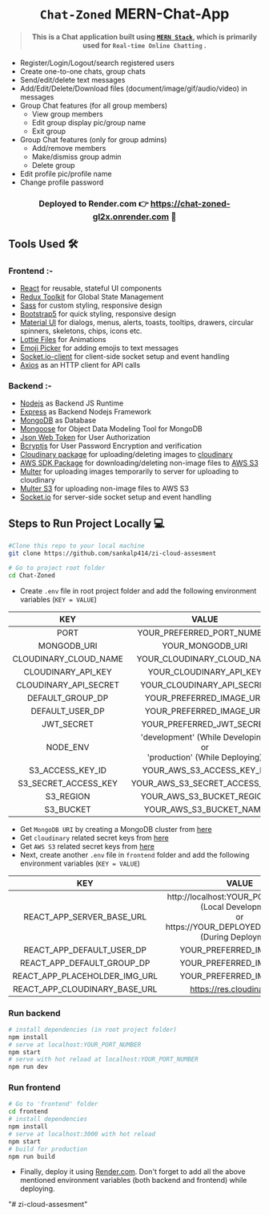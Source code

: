 <div align="center">

# `Chat-Zoned` MERN-Chat-App

> #### This is a Chat application built using [`MERN Stack`](https://www.mongodb.com/mern-stack), which is primarily used for `Real-time Online Chatting` . 

</div>

- Register/Login/Logout/search registered users
- Create one-to-one chats, group chats
- Send/edit/delete text messages
- Add/Edit/Delete/Download files (document/image/gif/audio/video) in messages
- Group Chat features (for all group members) 
  - View group members
  - Edit group display pic/group name 
  - Exit group
- Group Chat features (only for group admins)
  - Add/remove members 
  - Make/dismiss group admin 
  - Delete group 
- Edit profile pic/profile name
- Change profile password

<div align="center">

### Deployed to Render.com 👉 <https://chat-zoned-gl2x.onrender.com> 🚀

</div>





## Tools Used 🛠️

### Frontend :-
- [React](https://reactjs.org/) for reusable, stateful UI components
- [Redux Toolkit](https://redux.js.org/tutorials/quick-start) for Global State Management
- [Sass](https://sass-lang.com/) for custom styling, responsive design
- [Bootstrap5](https://getbootstrap.com/) for quick styling, responsive design
- [Material UI](https://mui.com/) for dialogs, menus, alerts, toasts, tooltips, drawers, circular spinners, skeletons, chips, icons etc.
- [Lottie Files](https://lottiefiles.com/) for Animations
- [Emoji Picker](https://www.npmjs.com/package/emoji-picker-react) for adding emojis to text messages
- [Socket.io-client](https://www.npmjs.com/package/socket.io-client) for client-side socket setup and event handling
- [Axios](https://www.npmjs.com/package/axios) as an HTTP client for API calls

### Backend :-
- [Nodejs](https://nodejs.org/en/) as Backend JS Runtime
- [Express](https://expressjs.com/) as Backend Nodejs Framework
- [MongoDB](https://mongodb.com/) as Database
- [Mongoose](https://www.npmjs.com/package/mongoose) for Object Data Modeling Tool for MongoDB
- [Json Web Token](https://www.npmjs.com/package/jsonwebtoken) for User Authorization
- [Bcryptjs](https://www.npmjs.com/package/bcryptjs) for User Password Encryption and verification
- [Cloudinary package](https://www.npmjs.com/package/cloudinary) for uploading/deleting images to [cloudinary](https://cloudinary.com/)
- [AWS SDK Package](https://www.npmjs.com/package/aws-sdk) for downloading/deleting non-image files to [AWS S3](https://aws.amazon.com/s3/)
- [Multer](https://www.npmjs.com/package/multer) for uploading images temporarily to server for uploading to cloudinary 
- [Multer S3](https://www.npmjs.com/package/multer-s3) for uploading non-image files to AWS S3
- [Socket.io](https://www.npmjs.com/package/socket.io) for server-side socket setup and event handling

## Steps to Run Project Locally 💻

```bash
#Clone this repo to your local machine
git clone https://github.com/sankalp414/zi-cloud-assesment

# Go to project root folder
cd Chat-Zoned
```
- Create `.env` file in root project folder and add the following environment variables (`KEY = VALUE`) 

|        **KEY**        |                                 **VALUE**                                |
|:---------------------:|:------------------------------------------------------------------------:|
|          PORT         |                        YOUR_PREFERRED_PORT_NUMBER                        |
|      MONGODB_URI      |                             YOUR_MONGODB_URI                             |
| CLOUDINARY_CLOUD_NAME |                        YOUR_CLOUDINARY_CLOUD_NAME                        |
|   CLOUDINARY_API_KEY  |                          YOUR_CLOUDINARY_API_KEY                         |
| CLOUDINARY_API_SECRET |                        YOUR_CLOUDINARY_API_SECRET                        |
|    DEFAULT_GROUP_DP   |                         YOUR_PREFERRED_IMAGE_URL                         |
|    DEFAULT_USER_DP    |                         YOUR_PREFERRED_IMAGE_URL                         |
|       JWT_SECRET      |                         YOUR_PREFERRED_JWT_SECRET                        |
|        NODE_ENV       | 'development' (While Developing)<br>or<br>'production' (While Deploying) |
|    S3_ACCESS_KEY_ID   |                         YOUR_AWS_S3_ACCESS_KEY_ID                        |
|  S3_SECRET_ACCESS_KEY |                       YOUR_AWS_S3_SECRET_ACCESS_KEY                      |
|       S3_REGION       |                         YOUR_AWS_S3_BUCKET_REGION                        |
|       S3_BUCKET       |                          YOUR_AWS_S3_BUCKET_NAME                         |

- Get `MongoDB URI` by creating a MongoDB cluster from [here](https://www.mongodb.com/)
- Get `cloudinary` related secret keys from [here](https://cloudinary.com/documentation/how_to_integrate_cloudinary)
- Get `AWS S3` related secret keys from [here](https://docs.aws.amazon.com/powershell/latest/userguide/pstools-appendix-sign-up.html)
- Next, create another `.env` file in `frontend` folder and add the following environment variables (`KEY = VALUE`) 

|            **KEY**            |                                                          **VALUE**                                                          |
|:-----------------------------:|:---------------------------------------------------------------------------------------------------------------------------:|
|   REACT_APP_SERVER_BASE_URL   | http://localhost:YOUR_PORT_NUMBER <br>(Local Development)<br>or<br>https://YOUR_DEPLOYED_SERVER_URL <br>(During Deployment) |
|   REACT_APP_DEFAULT_USER_DP   |                                                   YOUR_PREFERRED_IMAGE_URL                                                  |
|   REACT_APP_DEFAULT_GROUP_DP  |                                                   YOUR_PREFERRED_IMAGE_URL                                                  |
| REACT_APP_PLACEHOLDER_IMG_URL |                                                   YOUR_PREFERRED_IMAGE_URL                                                  |
| REACT_APP_CLOUDINARY_BASE_URL |                                                  https://res.cloudinary.com                                                 |

### Run backend
```sh
# install dependencies (in root project folder)
npm install
# serve at localhost:YOUR_PORT_NUMBER
npm start
# serve with hot reload at localhost:YOUR_PORT_NUMBER
npm run dev
```

### Run frontend
```sh
# Go to 'frontend' folder
cd frontend
# install dependencies
npm install
# serve at localhost:3000 with hot reload
npm start
# build for production
npm run build
```

- Finally, deploy it using [Render.com](https://render.com/). Don't forget to add all the above mentioned environment variables (both backend and frontend) while deploying.


</div>

"# zi-cloud-assesment" 
